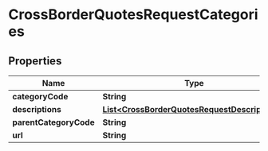 

# CrossBorderQuotesRequestCategories

## Properties

Name | Type | Description | Notes
------------ | ------------- | ------------- | -------------
**categoryCode** | **String** |  |  [optional]
**descriptions** | [**List&lt;CrossBorderQuotesRequestDescriptions&gt;**](CrossBorderQuotesRequestDescriptions.md) |  |  [optional]
**parentCategoryCode** | **String** |  |  [optional]
**url** | **String** |  |  [optional]



